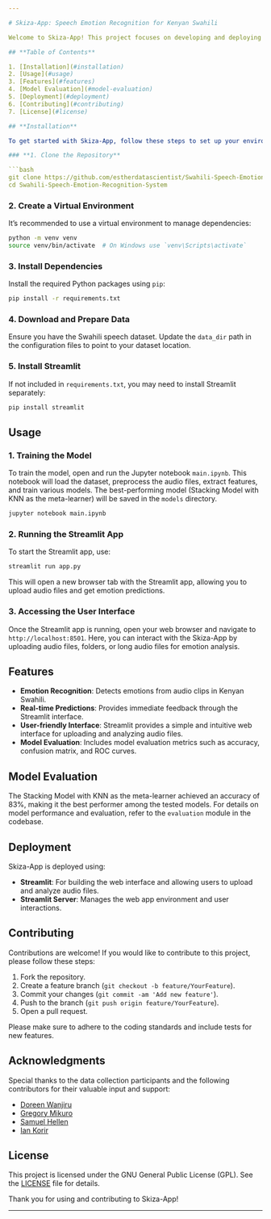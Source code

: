 ```yaml
---

# Skiza-App: Speech Emotion Recognition for Kenyan Swahili

Welcome to Skiza-App! This project focuses on developing and deploying a model to recognize emotions from speech, specifically tailored for Kenyan Swahili. The model leverages advanced machine learning techniques and is deployed using Streamlit for the web interface and user interaction.

## **Table of Contents**

1. [Installation](#installation)
2. [Usage](#usage)
3. [Features](#features)
4. [Model Evaluation](#model-evaluation)
5. [Deployment](#deployment)
6. [Contributing](#contributing)
7. [License](#license)

## **Installation**

To get started with Skiza-App, follow these steps to set up your environment and install the necessary dependencies:

### **1. Clone the Repository**

```bash
git clone https://github.com/estherdatascientist/Swahili-Speech-Emotion-Recognition-System.git
cd Swahili-Speech-Emotion-Recognition-System
```

### **2. Create a Virtual Environment**

It’s recommended to use a virtual environment to manage dependencies:

```bash
python -m venv venv
source venv/bin/activate  # On Windows use `venv\Scripts\activate`
```

### **3. Install Dependencies**

Install the required Python packages using `pip`:

```bash
pip install -r requirements.txt
```

### **4. Download and Prepare Data**

Ensure you have the Swahili speech dataset. Update the `data_dir` path in the configuration files to point to your dataset location.

### **5. Install Streamlit**

If not included in `requirements.txt`, you may need to install Streamlit separately:

```bash
pip install streamlit
```

## **Usage**

### **1. Training the Model**

To train the model, open and run the Jupyter notebook `main.ipynb`. This notebook will load the dataset, preprocess the audio files, extract features, and train various models. The best-performing model (Stacking Model with KNN as the meta-learner) will be saved in the `models` directory.

```bash
jupyter notebook main.ipynb
```

### **2. Running the Streamlit App**

To start the Streamlit app, use:

```bash
streamlit run app.py
```

This will open a new browser tab with the Streamlit app, allowing you to upload audio files and get emotion predictions.

### **3. Accessing the User Interface**

Once the Streamlit app is running, open your web browser and navigate to `http://localhost:8501`. Here, you can interact with the Skiza-App by uploading audio files, folders, or long audio files for emotion analysis.

## **Features**

- **Emotion Recognition**: Detects emotions from audio clips in Kenyan Swahili.
- **Real-time Predictions**: Provides immediate feedback through the Streamlit interface.
- **User-friendly Interface**: Streamlit provides a simple and intuitive web interface for uploading and analyzing audio files.
- **Model Evaluation**: Includes model evaluation metrics such as accuracy, confusion matrix, and ROC curves.

## **Model Evaluation**

The Stacking Model with KNN as the meta-learner achieved an accuracy of 83%, making it the best performer among the tested models. For details on model performance and evaluation, refer to the `evaluation` module in the codebase.

## **Deployment**

Skiza-App is deployed using:

- **Streamlit**: For building the web interface and allowing users to upload and analyze audio files.
- **Streamlit Server**: Manages the web app environment and user interactions.

## **Contributing**

Contributions are welcome! If you would like to contribute to this project, please follow these steps:

1. Fork the repository.
2. Create a feature branch (`git checkout -b feature/YourFeature`).
3. Commit your changes (`git commit -am 'Add new feature'`).
4. Push to the branch (`git push origin feature/YourFeature`).
5. Open a pull request.

Please make sure to adhere to the coding standards and include tests for new features.

## **Acknowledgments**

Special thanks to the data collection participants and the following contributors for their valuable input and support:

- [Doreen Wanjiru](https://github.com/DoreenMolly)
- [Gregory Mikuro](https://github.com/gregorymikuro)
- [Samuel Hellen](https://github.com/samuelhellen)
- [Ian Korir](https://github.com/SirIan71)

## **License**

This project is licensed under the GNU General Public License (GPL). See the [LICENSE](LICENSE) file for details.

Thank you for using and contributing to Skiza-App!

---
```

